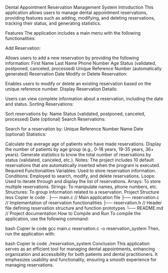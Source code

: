 Dental Appointment Reservation Management System
Introduction
This application allows users to manage dental appointment reservations, providing features such as adding, modifying, and deleting reservations, tracking their status, and generating statistics.

Features
The application includes a main menu with the following functionalities:

Add Reservation:

Allows users to add a new reservation by providing the following information:
First Name
Last Name
Phone Number
Age
Status (validated, postponed, canceled, processed)
Unique Reference Number (automatically generated)
Reservation Date
Modify or Delete Reservation:

Enables users to modify or delete an existing reservation based on the unique reference number.
Display Reservation Details:

Users can view complete information about a reservation, including the date and status.
Sorting Reservations:

Sort reservations by:
Name
Status (validated, postponed, canceled, processed)
Date (optional)
Search Reservations:

Search for a reservation by:
Unique Reference Number
Name
Date (optional)
Statistics:

Calculate the average age of patients who have made reservations.
Display the number of patients by age group (e.g., 0-18 years, 19-35 years, 36+ years).
Generate statistics to know the total number of reservations by status (validated, canceled, etc.).
Notes:
The project includes 10 default reservations that are automatically inserted when the program is executed.
Required Functionalities
Variables: Used to store reservation information.
Conditions: Employed to search, modify, and delete reservations.
Loops: Used to iterate through and display the list of reservations.
Arrays: To store multiple reservations.
Strings: To manipulate names, phone numbers, etc.
Structures: To group information related to a reservation.
Project Structure
less
Copier le code
.
├── main.c                // Main application file
├── reservation.c         // Implementation of reservation functionalities
├── reservation.h         // Header file defining reservation structure and function prototypes
└── README.md             // Project documentation
How to Compile and Run
To compile the application, use the following command:

bash
Copier le code
gcc main.c reservation.c -o reservation_system
Then, run the application with:

bash
Copier le code
./reservation_system
Conclusion
This application serves as an efficient tool for managing dental appointments, enhancing organization and accessibility for both patients and dental practitioners. It emphasizes usability and functionality, ensuring a smooth experience for managing reservations.
